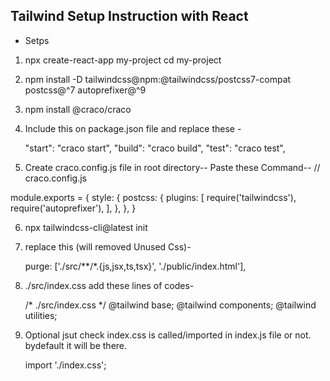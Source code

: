 ## Tailwind Setup Instruction with React
* Setps
1. npx create-react-app my-project
     cd my-project 

2. npm install -D tailwindcss@npm:@tailwindcss/postcss7-compat postcss@^7 autoprefixer@^9

3. npm install @craco/craco

4. Include this on package.json file and replace these -
    
    "start": "craco start",
     "build": "craco build",
     "test": "craco test",


5. Create craco.config.js file in root directory--
     Paste these Command--
     // craco.config.js

module.exports = {
  style: {
    postcss: {
      plugins: [
        require('tailwindcss'),
        require('autoprefixer'),
      ],
    },
  },
}


6. npx tailwindcss-cli@latest init

7. replace this (will removed Unused Css)-

     purge: ['./src/**/*.{js,jsx,ts,tsx}', './public/index.html'],

8. ./src/index.css add these lines of codes-
  
   /* ./src/index.css */
   @tailwind base;
   @tailwind components;
   @tailwind utilities;
   

9. Optional jsut check index.css is called/imported in index.js file or not. bydefault it will be there. 
     
     import './index.css';